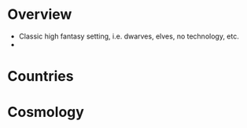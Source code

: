 # Overview
- Classic high fantasy setting, i.e. dwarves, elves, no technology, etc.
- 
# Countries

# Cosmology


